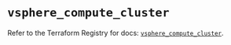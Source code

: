 # `vsphere_compute_cluster`

Refer to the Terraform Registry for docs: [`vsphere_compute_cluster`](https://registry.terraform.io/providers/hashicorp/vsphere/2.7.0/docs/resources/compute_cluster).
